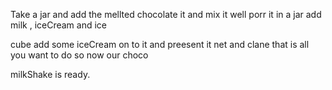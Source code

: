 Take a jar and add the mellted chocolate it and mix it well porr it in a jar add milk , iceCream and ice 

cube add some iceCream on to it and preesent it net and clane that is all you want to do so now our choco 

milkShake is ready.